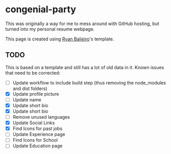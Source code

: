 # congenial-party

This was originally a way for me to mess around with GitHub hosting, but turned into my personal resume webpage.

This page is created using [Ryan Balieiro](https://github.com/ryanbalieiro/vue-resume-template)'s template.

## TODO

This is based on a template and still has a lot of old data in it. Known issues that need to be corrected:

- [ ] Update workflow to include build step (thus removing the node_modules and dist folders)
- [x] Update profile picture
- [ ] Update name
- [x] Update short bio
- [x] Update short bio
- [ ] Remove unused languages
- [x] Update Social Links
- [x] Find Icons for past jobs
- [ ] Update Experience page
- [ ] Find Icons for School
- [ ] Update Education page
